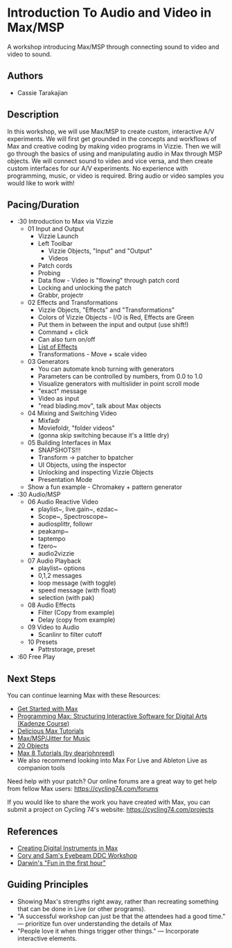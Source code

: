 # Introduction To Audio and Video in Max/MSP

A workshop introducing Max/MSP through connecting sound to video and video to sound.

## Authors
- Cassie Tarakajian

## Description
In this workshop, we will use Max/MSP to create custom, interactive A/V experiments. We will first get grounded in the concepts and workflows of Max and creative coding by making video programs in Vizzie. Then we will go through the basics of using and manipulating audio in Max through MSP objects. We will connect sound to video and vice versa, and then create custom interfaces for our A/V experiments. No experience with programming, music, or video is required. Bring audio or video samples you would like to work with!

## Pacing/Duration
* :30 Introduction to Max via Vizzie
  * 01 Input and Output
    * Vizzie Launch
    * Left Toolbar
      * Vizzie Objects, "Input" and "Output"
      * Videos
    * Patch cords
    * Probing
    * Data flow - Video is "flowing" through patch cord
    * Locking and unlocking the patch
    * Grabbr, projectr
  * 02 Effects and Transformations
    * Vizzie Objects, "Effects" and "Transformations"
    * Colors of Vizzie Objects - I/O is Red, Effects are Green
    * Put them in between the input and output (use shift!)
    * Command + click
    * Can also turn on/off
    * [List of Effects](https://medium.com/sound-and-design/vizzie-4-effects-tour-b39b3cd4e29)
    * Transformations - Move + scale video
  * 03 Generators
    * You can automate knob turning with generators
    * Parameters can be controlled by numbers, from 0.0 to 1.0
    * Visualize generators with multislider in point scroll mode
    * "exact" message
    * Video as input
    * "read blading.mov", talk about Max objects
  * 04 Mixing and Switching Video
    * Mixfadr
    * Moviefoldr, "folder videos"
    * (gonna skip switching because it's a little dry)
  * 05 Building Interfaces in Max
    * SNAPSHOTS!!!
    * Transform -> patcher to bpatcher
    * UI Objects, using the inspector
    * Unlocking and inspecting Vizzie Objects
    * Presentation Mode
  * Show a fun example - Chromakey + pattern generator
* :30 Audio/MSP
  * 06 Audio Reactive Video
    * playlist~, live.gain~, ezdac~
    * Scope~, Spectroscope~
    * audiosplittr, followr
    * peakamp~
    * taptempo
    * fzero~
    * audio2vizzie
  * 07 Audio Playback
    * playlist~ options
    * 0,1,2 messages
    * loop message (with toggle)
    * speed message (with float)
    * selection (with pak)
  * 08 Audio Effects
    * Filter (Copy from example)
    * Delay (copy from example)
  * 09 Video to Audio
    * Scanlinr to filter cutoff
  * 10 Presets
    * Pattrstorage, preset
* :60 Free Play

## Next Steps
You can continue learning Max with these Resources:
* [Get Started with Max](https://cycling74.com/get-started)
* [Programming Max: Structuring Interactive Software for Digital Arts (Kadenze Course)](https://www.kadenze.com/courses/programming-max-structuring-interactive-software-for-digital-arts/info)
* [Delicious Max Tutorials](https://www.youtube.com/user/dude837)
* [Max/MSP/Jitter for Music](https://amazon.com/Max-MSP-Jitter-Music-Interactive/dp/0190243740/ref=dp_ob_title_bk)
* [20 Objects](http://darwingrosse.com/20Objects/)
* [Max 8 Tutorials (by dearjohnreed)](https://www.youtube.com/playlist?list=PLVIa8UkRzErsL95NoKH0QFaoLVMFqxbnA)
* We also recommend looking into Max For Live and Ableton Live as companion tools

Need help with your patch? Our online forums are a great way to get help from fellow Max users: https://cycling74.com/forums

If you would like to share the work you have created with Max, you can submit a project on Cycling 74's website: https://cycling74.com/projects
  

## References
* [Creating Digital Instruments in Max](https://github.com/catarak/creating-digital-instruments-in-max)
* [Cory and Sam's Eyebeam DDC Workshop](https://docs.google.com/document/d/1CNG3tTgATOwqG7_Y-JXFTYK-b8jT1TVZ6vkTLT9Kt9w/edit#heading=h.wlmsc6jxzymk)
* [Darwin's "Fun in the first hour"](https://cycling74.com/tutorials/vizzie-video-experiments-curriculum-outline) 

## Guiding Principles
* Showing Max's strengths right away, rather than recreating something that can be done in Live (or other programs).
* "A successful workshop can just be that the attendees had a good time." — prioritize fun over understanding the details of Max
* "People love it when things trigger other things." — Incorporate interactive elements. 
